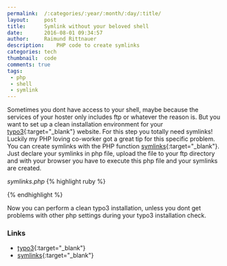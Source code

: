 ```yaml
---
permalink:	/:categories/:year/:month/:day/:title/
layout:     post
title:      Symlink without your beloved shell
date:       2016-08-01 09:34:57
author:     Raimund Rittnauer
description:    PHP code to create symlinks
categories: tech
thumbnail:  code
comments: true
tags:
 - php
 - shell
 - symlink
---
```


Sometimes you dont have access to your shell, maybe because the services of your hoster only includes ftp or whatever the reason is.
But you want to set up a clean installation environment for your [typo3][1]{:target="_blank"} website. For this step you totally need symlinks!
Luckily my PHP loving co-worker got a great tip for this specific problem.
You can create symlinks with the PHP function [symlinks][2]{:target="_blank"}. Just declare your symlinks in php file, upload the file to
your ftp directory and with your browser you have to execute this php file and your symlinks are created.

_symlinks.php_
{% highlight ruby %}
<?php
    symlink ( "typo3_src/index.php", "index.php" );
?>
{% endhighlight %}

Now you can perform a clean typo3 installation, unless you dont get problems with other php settings during your typo3 installation check.

### Links

- [typo3][1]{:target="_blank"}
- [symlinks][2]{:target="_blank"}

[1]: https://docs.typo3.org/typo3cms/InstallationGuide/QuickInstall/GetAndUnpack/Index.html
[2]: http://php.net/manual/en/function.symlink.php
